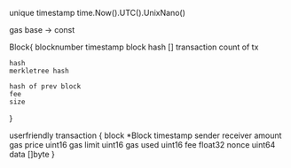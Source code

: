unique timestamp 	time.Now().UTC().UnixNano()


gas base -> const


Block{
	blocknumber
	timestamp
	block hash
	[] transaction
	count of tx

	hash
	merkletree hash

	hash of prev block
	fee
	size

}


userfriendly
transaction {
	block *Block
	timestamp
	sender
	receiver
	amount
	gas price uint16
	gas limit uint16
	gas used uint16
	fee float32
	nonce uint64
	data []byte
}

